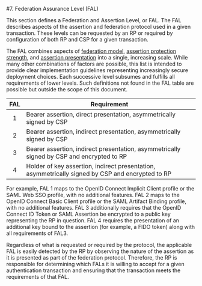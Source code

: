 <a name="fal"></a>

#7. Federation Assurance Level (FAL)

This section defines a Federation and Assertion Level, or FAL. The FAL describes aspects of the assertion and federation protocol used in a given transaction. These levels can be requested by an RP or required by configuration of both RP and CSP for a given transaction. 

The FAL combines aspects of [federation model](#sec4), [assertion protection strength](#sec5), and [assertion presentation](#sec6) into a single, increasing scale. While many other combinations of factors are possible, this list is intended to provide clear implementation guidelines representing increasingly secure deployment choices. Each successive level subsumes and fulfills all requirements of lower levels. Such definitions not found in the FAL table are possible but outside the scope of this document.

|FAL|Requirement|
|:--:|----|
|1|Bearer assertion, direct presentation, asymmetrically signed by CSP|
|2|Bearer assertion, indirect presentation, asymmetrically signed by CSP|
|3|Bearer assertion, indirect presentation, asymmetrically signed by CSP and encrypted to RP|
|4|Holder of key assertion, indirect presentation, asymmetrically signed by CSP and encrypted to RP|

For example, FAL 1 maps to the OpenID Connect Implicit Client profile or the SAML Web SSO profile, with no additional features. FAL 2 maps to the OpenID Connect Basic Client profile or the SAML Artifact Binding profile, with no additional features. FAL 3 additionally requires that the OpenID Connect ID Token or SAML Assertion be encrypted to a public key representing the RP in question. FAL 4 requires the presentation of an additional key bound to the assertion (for example, a FIDO token) along with all requirements of FAL3.

Regardless of what is requested or required by the protocol, the applicable FAL is easily detected by the RP by observing the nature of the assertion as it is presented as part of the federation protocol. Therefore, the RP is responsible for determining which FALs it is willing to accept for a given authentication transaction and ensuring that the transaction meets the requirements of that FAL.